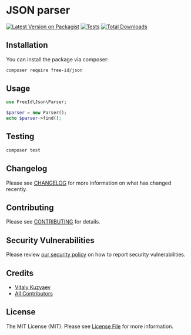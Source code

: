 # JSON parser

[![Latest Version on Packagist](https://img.shields.io/packagist/v/free-id/json.svg?style=flat-square)](https://packagist.org/packages/free-id/json)
[![Tests](https://github.com/free-id/json/actions/workflows/run-tests.yml/badge.svg?branch=main)](https://github.com/free-id/json/actions/workflows/run-tests.yml)
[![Total Downloads](https://img.shields.io/packagist/dt/free-id/json.svg?style=flat-square)](https://packagist.org/packages/free-id/json)

## Installation

You can install the package via composer:

```bash
composer require free-id/json
```

## Usage

```php
use FreeId\Json\Parser;

$parser = new Parser();
echo $parser->find();
```

## Testing

```bash
composer test
```

## Changelog

Please see [CHANGELOG](CHANGELOG.md) for more information on what has changed recently.

## Contributing

Please see [CONTRIBUTING](https://github.com/free-id/.github/blob/main/CONTRIBUTING.md) for details.

## Security Vulnerabilities

Please review [our security policy](../../security/policy) on how to report security vulnerabilities.

## Credits

- [Vitaly Kuzyaev](https://github.com/vitkuz573)
- [All Contributors](../../contributors)

## License

The MIT License (MIT). Please see [License File](LICENSE.md) for more information.
